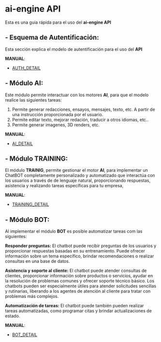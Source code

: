 # ai-engine API
Esta es una guia rápida para el uso del **ai-engine API**

## - Esquema de **Autentificación**: 
Esta sección explica el modelo de autentificación para el uso del **API**

**MANUAL**:
- [AUTH_DETAIL](https://github.com/freakzdev/docs/tree/main/es/ai/auth.ipynb)

## - Módulo **AI**: 
Este módulo permite interactuar con los motores **AI**, para que el modelo realice las siguientes tareas:
1) Permite generar redacciones, ensayos, mensajes, texto, etc. A partir de una instrucción proporcionada por el usuario.
2) Permite editar texto, mejorar redación, traducir a otros idiomas, etc..
3) Permite generar imagenes, 3D renders, etc.

**MANUAL**:
- [AI_DETAIL](https://github.com/freakzdev/docs/tree/main/es/ai/ai.ipynb)

## - Módulo **TRAINING**:
El módulo **TRAINIG**, permite gestionar el motor **AI**, para implementar un ChatBOT completamente personalizado y automatizado que interactúa con los usuarios a través de de lenguaje natural, proporcionando respuestas, asistencia y realizando tareas específicas para tu empresa, 

**MANUAL**:
- [TRAINING_DETAIL](https://github.com/freakzdev/docs/tree/main/es/ai/training.ipynb)

## - Módulo **BOT**:
Al implementar el módulo **BOT** es posible automatizar tareas com las siguientes:

**Responder preguntas:** El chatbot puede recibir preguntas de los usuarios y proporcionar respuestas basadas en su entrenamiento. Puede ofrecer información sobre un tema específico, brindar recomendaciones o realizar consultas en una base de datos.

**Asistencia y soporte al cliente:** El chatbot puede atender consultas de clientes, proporcionar información sobre productos o servicios, ayudar en la resolución de problemas comunes y ofrecer soporte técnico básico. Los chatbots pueden ser especialmente útiles para atender solicitudes sencillas y rutinarias, liberando a los agentes de atención al cliente para tratar con problemas más complejos.

**Automatización de tareas:** El chatbot puede también pueden realizar tareas automatizadas, como programar citas y brindar actualizaciones de estado.

**MANUAL**:
- [BOT_DETAIL](https://github.com/freakzdev/docs/tree/main/es/ai/bot.ipynb)
